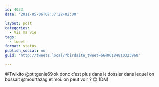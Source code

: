 ```yaml
---
id: 4033
date: '2011-05-06T07:37:22+02:00'

layout: post
categories:
  - Vis ma vie
tags:
  - tweet
format: status
publish_social: no
guid: 'http://tweets.local/?birdsite_tweet=66406184810323968'

---
```


@Twikito @ptitgenie69 ok donc c’est plus dans le dossier dans lequel on bossait @mourtazag et moi. on peut voir ? 😉 (DM)